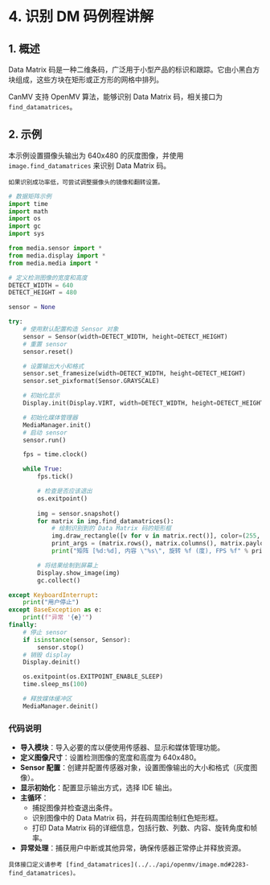 # 4. 识别 DM 码例程讲解

## 1. 概述

Data Matrix 码是一种二维条码，广泛用于小型产品的标识和跟踪。它由小黑白方块组成，这些方块在矩形或正方形的网格中排列。

CanMV 支持 OpenMV 算法，能够识别 Data Matrix 码，相关接口为 `find_datamatrices`。

## 2. 示例

本示例设置摄像头输出为 640x480 的灰度图像，并使用 `image.find_datamatrices` 来识别 Data Matrix 码。

```{tip}
如果识别成功率低，可尝试调整摄像头的镜像和翻转设置。
```

```python
# 数据矩阵示例
import time
import math
import os
import gc
import sys

from media.sensor import *
from media.display import *
from media.media import *

# 定义检测图像的宽度和高度
DETECT_WIDTH = 640
DETECT_HEIGHT = 480

sensor = None

try:
    # 使用默认配置构造 Sensor 对象
    sensor = Sensor(width=DETECT_WIDTH, height=DETECT_HEIGHT)
    # 重置 sensor
    sensor.reset()

    # 设置输出大小和格式
    sensor.set_framesize(width=DETECT_WIDTH, height=DETECT_HEIGHT)
    sensor.set_pixformat(Sensor.GRAYSCALE)

    # 初始化显示
    Display.init(Display.VIRT, width=DETECT_WIDTH, height=DETECT_HEIGHT, fps=100)

    # 初始化媒体管理器
    MediaManager.init()
    # 启动 sensor
    sensor.run()

    fps = time.clock()

    while True:
        fps.tick()

        # 检查是否应该退出
        os.exitpoint()
        
        img = sensor.snapshot()
        for matrix in img.find_datamatrices():
            # 绘制识别到的 Data Matrix 码的矩形框
            img.draw_rectangle([v for v in matrix.rect()], color=(255, 0, 0))
            print_args = (matrix.rows(), matrix.columns(), matrix.payload(), (180 * matrix.rotation()) / math.pi, fps.fps())
            print("矩阵 [%d:%d], 内容 \"%s\", 旋转 %f (度), FPS %f" % print_args)

        # 将结果绘制到屏幕上
        Display.show_image(img)
        gc.collect()

except KeyboardInterrupt:
    print("用户停止")
except BaseException as e:
    print(f"异常 '{e}'")
finally:
    # 停止 sensor
    if isinstance(sensor, Sensor):
        sensor.stop()
    # 销毁 display
    Display.deinit()

    os.exitpoint(os.EXITPOINT_ENABLE_SLEEP)
    time.sleep_ms(100)

    # 释放媒体缓冲区
    MediaManager.deinit()
```

### 代码说明

- **导入模块**：导入必要的库以便使用传感器、显示和媒体管理功能。
- **定义图像尺寸**：设置检测图像的宽度和高度为 640x480。
- **Sensor 配置**：创建并配置传感器对象，设置图像输出的大小和格式（灰度图像）。
- **显示初始化**：配置显示输出方式，选择 IDE 输出。
- **主循环**：
  - 捕捉图像并检查退出条件。
  - 识别图像中的 Data Matrix 码，并在码周围绘制红色矩形框。
  - 打印 Data Matrix 码的详细信息，包括行数、列数、内容、旋转角度和帧率。
- **异常处理**：捕获用户中断或其他异常，确保传感器正常停止并释放资源。

```{admonition} 提示
具体接口定义请参考 [find_datamatrices](../../api/openmv/image.md#2283-find_datamatrices)。
```
